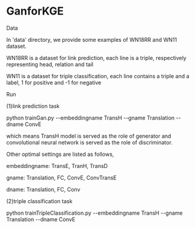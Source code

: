 # GanforKGE

Data


In 'data' directory, we provide some examples of WN18RR and WN11 dataset. 


WN18RR is a dataset for link prediction, each line is a triple, respectively representing head, relation and tail


WN11 is a dataset for triple classification, each line contains a triple and a label, 1 for positive and -1 for negative


Run


(1)link prediction task


python trainGan.py --embeddingname TransH --gname Translation --dname ConvE


which means TransH model is served as the role of generator and convolutional neural network is served as the role of discriminator.


Other optimal settings are listed as follows,


embeddingname: TransE, TranH, TransD


gname: Translation, FC, ConvE, ConvTransE


dname: Translation, FC, Conv


(2)triple classification task


python trainTripleClassification.py --embeddingname TransH --gname Translation --dname ConvE

